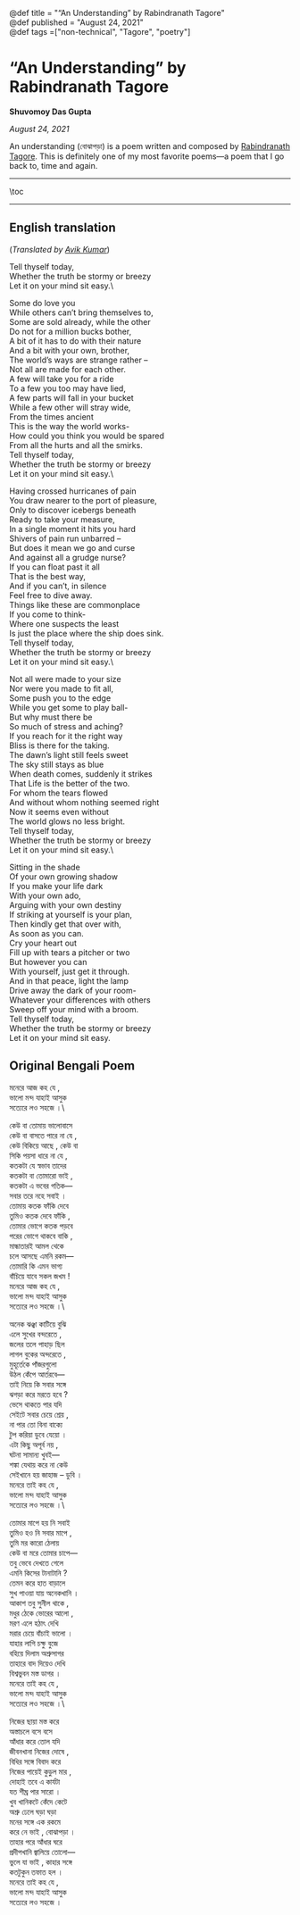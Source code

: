 @def title = "“An Understanding” by Rabindranath Tagore"   
@def published = "August 24, 2021"   
@def tags =["non-technical", "Tagore", "poetry"]

# “An Understanding” by Rabindranath Tagore

**Shuvomoy Das Gupta**

*August 24, 2021*

An understanding (বোঝাপড়া) is a poem written and composed by [Rabindranath Tagore](https://en.wikipedia.org/wiki/Rabindranath_Tagore). This is definitely one of my most favorite poems—a poem that I go back to, time and again.

---

\toc

---

## English translation

(*Translated by [Avik Kumar](http://avikkumar.in/about-avik-kumar-si/)*)

Tell thyself today,\
Whether the truth be stormy or breezy\
Let it on your mind sit easy.\



Some do love you\
While others can’t bring themselves to,\
Some are sold already, while the other\
Do not for a million bucks bother,\
A bit of it has to do with their nature\
And a bit with your own, brother,\
The world’s ways are strange rather –\
Not all are made for each other.\
A few will take you for a ride\
To a few you too may have lied,\
A few parts will fall in your bucket\
While a few other will stray wide,\
From the times ancient\
This is the way the world works-\
How could you think you would be spared\
From all the hurts and all the smirks.\
Tell thyself today,\
Whether the truth be stormy or breezy\
Let it on your mind sit easy.\



Having crossed hurricanes of pain\
You draw nearer to the port of pleasure,\
Only to discover icebergs beneath\
Ready to take your measure,\
In a single moment it hits you hard\
Shivers of pain run unbarred –\
But does it mean we go and curse\
And against all a grudge nurse?\
If you can float past it all\
That is the best way,\
And if you can’t, in silence\
Feel free to dive away.\
Things like these are commonplace\
If you come to think-\
Where one suspects the least\
Is just the place where the ship does sink.\
Tell thyself today,\
Whether the truth be stormy or breezy\
Let it on your mind sit easy.\



Not all were made to your size\
Nor were you made to fit all,\
Some push you to the edge\
While you get some to play ball-\
But why must there be\
So much of stress and aching?\
If you reach for it the right way\
Bliss is there for the taking.\
The dawn’s light still feels sweet\
The sky still stays as blue\
When death comes, suddenly it strikes\
That Life is the better of the two.\
For whom the tears flowed\
And without whom nothing seemed right\
Now it seems even without\
The world glows no less bright.\
Tell thyself today,\
Whether the truth be stormy or breezy\
Let it on your mind sit easy.\



Sitting in the shade\
Of your own growing shadow\
If you make your life dark\
With your own ado,\
Arguing with your own destiny\
If striking at yourself is your plan,\
Then kindly get that over with,\
As soon as you can.\
Cry your heart out\
Fill up with tears a pitcher or two\
But however you can\
With yourself, just get it through.\
And in that peace, light the lamp\
Drive away the dark of your room-\
Whatever your differences with others\
Sweep off your mind with a broom.\
Tell thyself today,\
Whether the truth be stormy or breezy\
Let it on your mind sit easy.

## Original Bengali Poem

মনেরে আজ কহ যে ,\
ভালো মন্দ যাহাই আসুক\
সত্যেরে লও সহজে ।\



কেউ বা তোমায় ভালোবাসে\
কেউ বা বাসতে পারে না যে ,\
কেউ বিকিয়ে আছে , কেউ বা\
সিকি পয়সা ধারে না যে ,\
কতকটা যে স্বভাব তাদের\
কতকটা বা তোমারো ভাই ,\
কতকটা এ ভবের গতিক—\
সবার তরে নহে সবাই ।\
তোমায় কতক ফাঁকি দেবে\
তুমিও কতক দেবে ফাঁকি ,\
তোমার ভোগে কতক পড়বে\
পরের ভোগে থাকবে বাকি ,\
মান্ধাতারই আমল থেকে\
চলে আসছে এমনি রকম—\
তোমারি কি এমন ভাগ্য\
বাঁচিয়ে যাবে সকল জখম !\
মনেরে আজ কহ যে ,\
ভালো মন্দ যাহাই আসুক\
সত্যেরে লও সহজে ।\



অনেক ঝঞ্ঝা কাটিয়ে বুঝি\
এলে সুখের বন্দরেতে ,\
জলের তলে পাহাড় ছিল\
লাগল বুকের অন্দরেতে ,\
মুহূর্তেকে পাঁজরগুলো\
উঠল কেঁপে আর্তরবে—\
তাই নিয়ে কি সবার সঙ্গে\
ঝগড়া করে মরতে হবে ?\
ভেসে থাকতে পার যদি\
সেইটে সবার চেয়ে শ্রেয় ,\
না পার তো বিনা বাক্যে\
টুপ করিয়া ডুবে যেয়ো ।\
এটা কিছু অপূর্ব নয় ,\
ঘটনা সামান্য খুবই—\
শঙ্কা যেথায় করে না কেউ\
সেইখানে হয় জাহাজ – ডুবি ।\
মনেরে তাই কহ যে ,\
ভালো মন্দ যাহাই আসুক\
সত্যেরে লও সহজে ।\



তোমার মাপে হয় নি সবাই\
তুমিও হও নি সবার মাপে ,\
তুমি মর কারো ঠেলায়\
কেউ বা মরে তোমার চাপে—\
তবু ভেবে দেখতে গেলে\
এমনি কিসের টানাটানি ?\
তেমন করে হাত বাড়ালে\
সুখ পাওয়া যায় অনেকখানি ।\
আকাশ তবু সুনীল থাকে ,\
মধুর ঠেকে ভোরের আলো ,\
মরণ এলে হঠাৎ দেখি\
মরার চেয়ে বাঁচাই ভালো ।\
যাহার লাগি চক্ষু বুজে\
বহিয়ে দিলাম অশ্রুসাগর\
তাহারে বাদ দিয়েও দেখি\
বিশ্বভুবন মস্ত ডাগর ।\
মনেরে তাই কহ যে ,\
ভালো মন্দ যাহাই আসুক\
সত্যেরে লও সহজে ।\



নিজের ছায়া মস্ত করে\
অস্তাচলে বসে বসে\
আঁধার করে তোল যদি\
জীবনখানা নিজের দোষে ,\
বিধির সঙ্গে বিবাদ করে\
নিজের পায়েই কুড়ুল মার ,\
দোহাই তবে এ কার্যটা\
যত শীঘ্র পার সারো ।\
খুব খানিকটে কেঁদে কেটে\
অশ্রু ঢেলে ঘড়া ঘড়া\
মনের সঙ্গে এক রকমে\
করে নে ভাই , বোঝাপড়া ।\
তাহার পরে আঁধার ঘরে\
প্রদীপখানি জ্বালিয়ে তোলো—\
ভুলে যা ভাই , কাহার সঙ্গে\
কতটুকুন তফাত হল ।\
মনেরে তাই কহ যে ,\
ভালো মন্দ যাহাই আসুক\
সত্যেরে লও সহজে ।